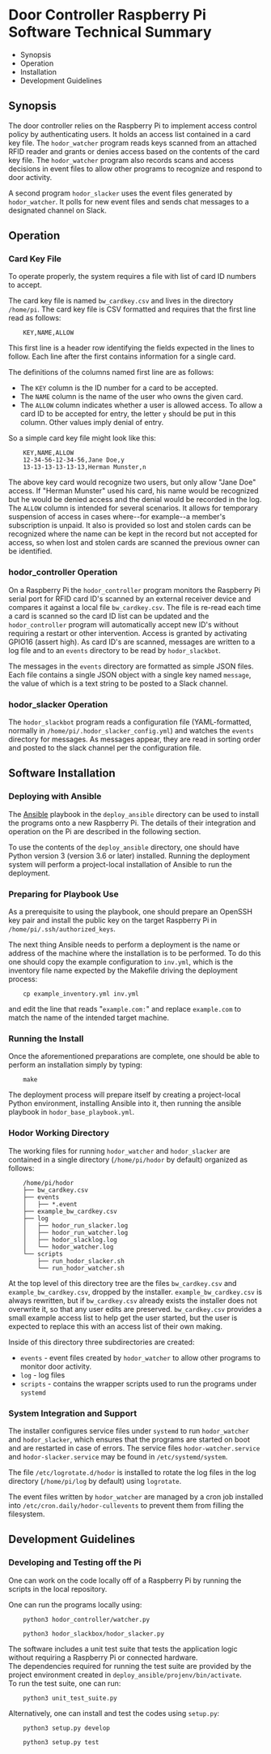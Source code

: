 

# Door Controller Raspberry Pi Software Technical Summary

* Synopsis
* Operation
* Installation
* Development Guidelines

## Synopsis

The door controller relies on the Raspberry Pi to implement access control
policy by authenticating users.  It holds an access list contained in a
card key file.  The `hodor_watcher` program reads keys scanned from an
attached RFID reader and grants or denies access based on the contents
of the card key file.  The `hodor_watcher` program also records scans and
access decisions in event files to allow other programs to recognize and
respond to door activity.

A second program `hodor_slacker` uses the event files generated by
`hodor_watcher`.  It polls for new event files and sends chat messages
to a designated channel on Slack.

## Operation

### Card Key File

To operate properly, the system requires a file with list of card ID numbers
to accept.

The card key file is named `bw_cardkey.csv` and lives in the directory `/home/pi`.
The card key file is CSV formatted and requires that the first line read as
follows:
```
    KEY,NAME,ALLOW
```
This first line is a header row identifying the fields expected in the lines to follow.
Each line after the first contains information for a single card.

The definitions of the columns named first line are as follows:

* The `KEY` column is the ID number for a card to be accepted.
* The `NAME` column is the name of the user who owns the given card.
* The `ALLOW` column indicates whether a user is allowed access.  To allow a
card ID to be accepted for entry, the letter `y` should be put in this column.
Other values imply denial of entry.

So a simple card key file might look like this:
```
    KEY,NAME,ALLOW
    12-34-56-12-34-56,Jane Doe,y
    13-13-13-13-13-13,Herman Munster,n
```
The above key card would recognize two users, but only allow "Jane Doe" access.
If "Herman Munster" used his card, his name would be recognized but he would be
denied access and the denial would be recorded in the log.  The `ALLOW` column
is intended for several scenarios.  It allows for temporary suspension of access
in cases where--for example--a member's subscription is unpaid.  It also is
provided so lost and stolen cards can be recognized where the name can be
kept in the record but not accepted for access, so when lost and stolen cards
are scanned the previous owner can be identified.

### hodor_controller Operation

On a Raspberry Pi the `hodor_controller` program monitors the Raspberry Pi serial port
for RFID card ID's scanned by an external receiver device and compares it against
a local file `bw_cardkey.csv`.  The file is re-read each time a card is scanned
so the card ID list can be updated and the `hodor_controller` program will
automatically accept new ID's without requiring a restart or other intervention.
Access is granted by activating GPIO16 (assert high).  As card ID's are
scanned, messages are written to a log file and to an `events` directory
to be read by `hodor_slackbot`.

The messages in the `events` directory are formatted as simple JSON files.
Each file contains a single JSON object with a single key named `message`,
the value of which is a text string to be posted to a Slack channel.

### hodor_slacker Operation

The `hodor_slackbot` program reads a configuration file (YAML-formatted,
normally in `/home/pi/.hodor_slacker_config.yml`) and watches the `events`
directory for messages.  As messages appear, they are read in sorting order
and posted to the slack channel per the configuration file.

## Software Installation

### Deploying with Ansible

The [Ansible](http://www.ansible.com) playbook in the `deploy_ansible` directory can be used to install the programs onto a new Raspberry Pi.  The details of their integration and operation on the Pi are described in the following section.

To use the contents of the `deploy_ansible` directory, one should have Python version 3 (version 3.6 or later) installed.  Running the deployment system will perform a project-local installation of Ansible to run the deployment.  

### Preparing for Playbook Use

As a prerequisite to using the playbook, one should prepare an OpenSSH key pair and install the public key on the target Raspberry Pi in `/home/pi/.ssh/authorized_keys`.

The next thing Ansible needs to perform a deployment is the name or address of the machine where the installation is to be performed.  To do this one should copy the example configuration to `inv.yml`, which is the inventory file name expected by the Makefile driving the deployment process:
```
    cp example_inventory.yml inv.yml
```
and edit the line that reads "`example.com:`" and replace `example.com` to match the name of the intended target machine.

### Running the Install

Once the aforementioned preparations are complete, one should be able to perform an installation simply by typing:
```
    make
```
The deployment process will prepare itself by creating a project-local Python environment, installing Ansible into it, then running the ansible playbook in `hodor_base_playbook.yml`.

### Hodor Working Directory

The working files for running `hodor_watcher` and `hodor_slacker` are contained
in a single directory (`/home/pi/hodor` by default) organized as follows:

```
    /home/pi/hodor
    ├── bw_cardkey.csv
    ├── events
    │   ├── *.event
    ├── example_bw_cardkey.csv
    ├── log
    │   ├── hodor_run_slacker.log
    │   ├── hodor_run_watcher.log
    │   ├── hodor_slacklog.log
    │   └── hodor_watcher.log
    └── scripts
        ├── run_hodor_slacker.sh
        └── run_hodor_watcher.sh
```
At the top level of this directory tree are the files `bw_cardkey.csv` and
`example_bw_cardkey.csv`, dropped by the installer.  `example_bw_cardkey.csv`
is always rewritten, but if `bw_cardkey.csv` already exists the installer
does not overwrite it, so that any user edits are preserved.  `bw_cardkey.csv`
provides a small example access list to help get the user started, but the
user is expected to replace this with an access list of their own making.

Inside of this directory three subdirectories are created:
* `events` - event files created by `hodor_watcher` to allow other programs
to monitor door activity.
* `log` - log files
* `scripts` - contains the wrapper scripts used to run the programs under `systemd`

### System Integration and Support

The installer configures service files under `systemd` to run `hodor_watcher`
and `hodor_slacker`, which ensures that the programs are started on boot
and are restarted in case of errors.  The service files `hodor-watcher.service`
and `hodor-slacker.service` may be found in `/etc/systemd/system`.

The file `/etc/logrotate.d/hodor` is installed to rotate the log files in
the log directory (`/home/pi/log` by default) using `logrotate`.

The event files written by `hodor_watcher` are managed by a cron job installed
into `/etc/cron.daily/hodor-cullevents` to prevent them from filling the
filesystem.

## Development Guidelines

### Developing and Testing off the Pi

One can work on the code locally off of a Raspberry Pi by running the scripts
in the local repository.

One can run the programs locally using:
```
    python3 hodor_controller/watcher.py

    python3 hodor_slackbox/hodor_slacker.py
```
The software includes a unit test suite that tests the application logic
without requiring a Raspberry Pi or connected hardware.  
The dependencies required for running the test suite are provided by
the project environment created in `deploy_ansible/projenv/bin/activate`.   
To run the test suite, one can run:
```
    python3 unit_test_suite.py
```
Alternatively, one can install and test the codes using `setup.py`:
```
    python3 setup.py develop

    python3 setup.py test
```
